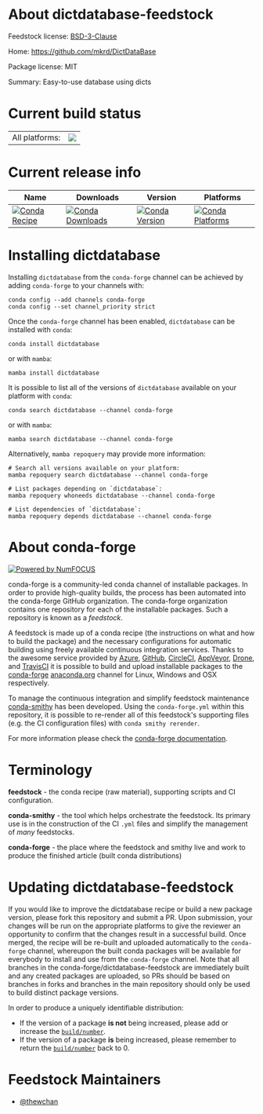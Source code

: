About dictdatabase-feedstock
============================

Feedstock license: [BSD-3-Clause](https://github.com/conda-forge/dictdatabase-feedstock/blob/main/LICENSE.txt)

Home: https://github.com/mkrd/DictDataBase

Package license: MIT

Summary: Easy-to-use database using dicts

Current build status
====================


<table><tr><td>All platforms:</td>
    <td>
      <a href="https://dev.azure.com/conda-forge/feedstock-builds/_build/latest?definitionId=17993&branchName=main">
        <img src="https://dev.azure.com/conda-forge/feedstock-builds/_apis/build/status/dictdatabase-feedstock?branchName=main">
      </a>
    </td>
  </tr>
</table>

Current release info
====================

| Name | Downloads | Version | Platforms |
| --- | --- | --- | --- |
| [![Conda Recipe](https://img.shields.io/badge/recipe-dictdatabase-green.svg)](https://anaconda.org/conda-forge/dictdatabase) | [![Conda Downloads](https://img.shields.io/conda/dn/conda-forge/dictdatabase.svg)](https://anaconda.org/conda-forge/dictdatabase) | [![Conda Version](https://img.shields.io/conda/vn/conda-forge/dictdatabase.svg)](https://anaconda.org/conda-forge/dictdatabase) | [![Conda Platforms](https://img.shields.io/conda/pn/conda-forge/dictdatabase.svg)](https://anaconda.org/conda-forge/dictdatabase) |

Installing dictdatabase
=======================

Installing `dictdatabase` from the `conda-forge` channel can be achieved by adding `conda-forge` to your channels with:

```
conda config --add channels conda-forge
conda config --set channel_priority strict
```

Once the `conda-forge` channel has been enabled, `dictdatabase` can be installed with `conda`:

```
conda install dictdatabase
```

or with `mamba`:

```
mamba install dictdatabase
```

It is possible to list all of the versions of `dictdatabase` available on your platform with `conda`:

```
conda search dictdatabase --channel conda-forge
```

or with `mamba`:

```
mamba search dictdatabase --channel conda-forge
```

Alternatively, `mamba repoquery` may provide more information:

```
# Search all versions available on your platform:
mamba repoquery search dictdatabase --channel conda-forge

# List packages depending on `dictdatabase`:
mamba repoquery whoneeds dictdatabase --channel conda-forge

# List dependencies of `dictdatabase`:
mamba repoquery depends dictdatabase --channel conda-forge
```


About conda-forge
=================

[![Powered by
NumFOCUS](https://img.shields.io/badge/powered%20by-NumFOCUS-orange.svg?style=flat&colorA=E1523D&colorB=007D8A)](https://numfocus.org)

conda-forge is a community-led conda channel of installable packages.
In order to provide high-quality builds, the process has been automated into the
conda-forge GitHub organization. The conda-forge organization contains one repository
for each of the installable packages. Such a repository is known as a *feedstock*.

A feedstock is made up of a conda recipe (the instructions on what and how to build
the package) and the necessary configurations for automatic building using freely
available continuous integration services. Thanks to the awesome service provided by
[Azure](https://azure.microsoft.com/en-us/services/devops/), [GitHub](https://github.com/),
[CircleCI](https://circleci.com/), [AppVeyor](https://www.appveyor.com/),
[Drone](https://cloud.drone.io/welcome), and [TravisCI](https://travis-ci.com/)
it is possible to build and upload installable packages to the
[conda-forge](https://anaconda.org/conda-forge) [anaconda.org](https://anaconda.org/)
channel for Linux, Windows and OSX respectively.

To manage the continuous integration and simplify feedstock maintenance
[conda-smithy](https://github.com/conda-forge/conda-smithy) has been developed.
Using the ``conda-forge.yml`` within this repository, it is possible to re-render all of
this feedstock's supporting files (e.g. the CI configuration files) with ``conda smithy rerender``.

For more information please check the [conda-forge documentation](https://conda-forge.org/docs/).

Terminology
===========

**feedstock** - the conda recipe (raw material), supporting scripts and CI configuration.

**conda-smithy** - the tool which helps orchestrate the feedstock.
                   Its primary use is in the construction of the CI ``.yml`` files
                   and simplify the management of *many* feedstocks.

**conda-forge** - the place where the feedstock and smithy live and work to
                  produce the finished article (built conda distributions)


Updating dictdatabase-feedstock
===============================

If you would like to improve the dictdatabase recipe or build a new
package version, please fork this repository and submit a PR. Upon submission,
your changes will be run on the appropriate platforms to give the reviewer an
opportunity to confirm that the changes result in a successful build. Once
merged, the recipe will be re-built and uploaded automatically to the
`conda-forge` channel, whereupon the built conda packages will be available for
everybody to install and use from the `conda-forge` channel.
Note that all branches in the conda-forge/dictdatabase-feedstock are
immediately built and any created packages are uploaded, so PRs should be based
on branches in forks and branches in the main repository should only be used to
build distinct package versions.

In order to produce a uniquely identifiable distribution:
 * If the version of a package **is not** being increased, please add or increase
   the [``build/number``](https://docs.conda.io/projects/conda-build/en/latest/resources/define-metadata.html#build-number-and-string).
 * If the version of a package **is** being increased, please remember to return
   the [``build/number``](https://docs.conda.io/projects/conda-build/en/latest/resources/define-metadata.html#build-number-and-string)
   back to 0.

Feedstock Maintainers
=====================

* [@thewchan](https://github.com/thewchan/)

